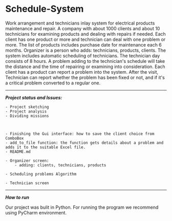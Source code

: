 # Schedule-System
Work arrangement and technicians inlay system for electrical products maintenance and repair.
A company with about 1000 clients and about 10 technicians for examining products and dealing with repairs if needed.
Each client has one product or more and technician can deal with one problem or more.
The list of products includes purchase date for maintenance each 6 months.
Organizer is a person who adds: technicians, products, clients.
The system includes automatic scheduling of technicians. The technician day consists of 8 hours. A problem adding to the technician's schedule will take the distance and the time of repairing or examining into consideration. Each client has a product can report a problem into the system.
After the visit, Technician can report whether the problem has been fixed or not, and if it's a critical problem converted to a regular one.

__________________________________________________________________________________________________________________________________
***Project status and Issues:***



    - Project sketching
    - Project analysis 
    - Dividing missions 



    - Finishing the Gui interface: how to save the client choice from ComboBox
    - add_to_file function: the function gets details about a problem and adds it to the suitable Excel file.
    - README.md 

	- Organizer screen: 
		- adding: clients, technicians, products
	
	- Scheduling problems Algorithm
	
	- Technician screen
-------------------------------------------------------------------------------------------------------------------------------------
***How to run***

Our project was bulit in Python. For running the program we recommend using PyCharm environment.